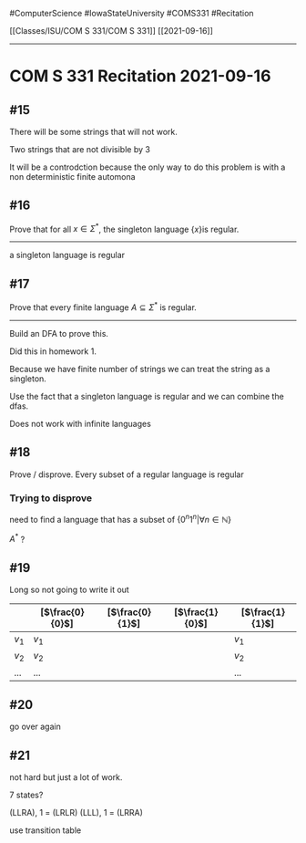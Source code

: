 #ComputerScience  #IowaStateUniversity  #COMS331 
#Recitation

[[Classes/ISU/COM S 331/COM S 331]] [[2021-09-16]]

---

# COM S 331 Recitation 2021-09-16

## #15

There will be some strings that will not work.

Two strings that are not divisible by 3

It will be a controdction because the only way to do this problem is with a non deterministic finite automona 

## #16
Prove that for all $x\in\Sigma^*$, the singleton language $\{x\}$is regular.

--- 
a singleton language is regular


## #17
Prove that every finite language $A\subseteq\Sigma^*$ is regular.

---

Build an DFA to prove this. 

Did this in homework 1.

Because we have finite number of strings we can treat the string as a singleton. 

Use the fact that a singleton language is regular and we can combine the dfas. 

Does not work with infinite languages


## #18

Prove / disprove. Every subset of a regular language is regular

### Trying to disprove

need to find a language that has a subset of $\{0^n1^n | \forall n \in \mathbb{N}\}$

$A^*$ ? 

## #19

Long so not going to write it out

|       | [$\frac{0}{0}$] | [$\frac{0}{1}$] | [$\frac{1}{0}$] | [$\frac{1}{1}$] |
| ----- | --------------- | --------------- | --------------- | --------------- |
| $v_1$ | $v_1$           |                 |                 | $v_1$           |
| $v_2$ | $v_2$           |                 |                 | $v_2$           |
| ...   | ...             |                 |                 | ...             |


## #20

go over again

## #21

not hard but just a lot of work. 

7 states? 

(LLRA), 1 = (LRLR)
(LLL), 1 = (LRRA)

use transition table